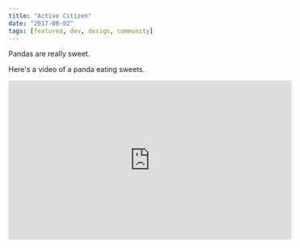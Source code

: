 ```yaml
---
title: "Active Citizen"
date: "2017-08-02"
tags: [featured, dev, design, community]
---
```


Pandas are really sweet.

Here's a video of a panda eating sweets.

<iframe width="560" height="315" src="https://www.youtube.com/embed/4n0xNbfJLR8" frameborder="0" allowfullscreen></iframe>
